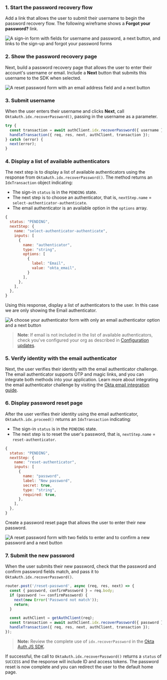 ### 1. Start the password recovery flow

Add a link that allows the user to submit their username to begin the password recovery flow. The following wireframe shows a **Forgot your password?** link.

<div class="half wireframe-border">

![A sign-in form with fields for username and password, a next button, and links to the sign-up and forgot your password forms](/img/wireframes/sign-in-form-username-password-sign-up-forgot-your-password-links.png)

<!--

Source image: https://www.figma.com/file/YH5Zhzp66kGCglrXQUag2E/%F0%9F%93%8A-Updated-Diagrams-for-Dev-Docs?node-id=3398%3A36729&t=wzNwSZkdctajVush-1 sign-in-form-username-password-sign-up-forgot-your-password-links
 -->

</div>

### 2. Show the password recovery page

Next, build a password recovery page that allows the user to enter their account's username or email. Include a **Next** button that submits this username to the SDK when selected.

<div class="half wireframe-border">

![A reset password form with an email address field and a next button](/img/wireframes/reset-password-form-email-only.png)

<!--

Source image: https://www.figma.com/file/YH5Zhzp66kGCglrXQUag2E/%F0%9F%93%8A-Updated-Diagrams-for-Dev-Docs?node-id=3398%3A36756&t=wzNwSZkdctajVush-1  reset-password-form-email-only
 -->

</div>

### 3. Submit username

When the user enters their username and clicks **Next**, call `OktaAuth.idx.recoverPassword()`, passing in the username as a parameter.

```javascript
try {
  const transaction = await authClient.idx.recoverPassword({ username });
  handleTransaction({ req, res, next, authClient, transaction });
} catch (error) {
  next(error);
}
```

### 4. Display a list of available authenticators

The next step is to display a list of available authenticators using the response from `OktaAuth.idx.recoverPassword()`. The method returns an `IdxTransaction` object indicating:

* The sign-in `status` is in the `PENDING` state.
* The next step is to choose an authenticator, that is, `nextStep.name` = `select-authenticator-authenticate`.
* The email authenticator is an available option in the `options` array.

```javascript
{
  status: "PENDING",
  nextStep: {
    name: "select-authenticator-authenticate",
    inputs: [
      {
        name: "authenticator",
        type: "string",
        options: [
          {
            label: "Email",
            value: "okta_email",
          }
        ],
      },
    ],
  },
}
```

Using this response, display a list of authenticators to the user. In this case we are only showing the Email authenticator.

<div class="half wireframe-border">

![A choose your authenticator form with only an email authenticator option and a next button](/img/wireframes/choose-authenticator-form-email-only.png)

<!--

Source image: https://www.figma.com/file/YH5Zhzp66kGCglrXQUag2E/%F0%9F%93%8A-Updated-Diagrams-for-Dev-Docs?node-id=3398%3A36772&t=wzNwSZkdctajVush-1 choose-authenticator-form-email-only
 -->

</div>

> **Note**: If email is not included in the list of available authenticators, check you've configured your org as described in [Configuration updates](#configuration-updates).

### 5. Verify identity with the email authenticator

Next, the user verifies their identity with the email authenticator challenge. The email authenticator supports OTP and magic links, and you can integrate both methods into your application. Learn more about integrating the email authenticator challenge by visiting the [Okta email integration guide](/docs/guides/authenticators-okta-email/nodeexpress/main/#integrate-email-challenge-with-magic-links).

### 6. Display password reset page

After the user verifies their identity using the email authenticator, `OktaAuth.idx.proceed()` returns an `IdxTransaction` indicating:

* The sign-in `status` is in the `PENDING` state.
* The next step is to reset the user's password, that is, `nextStep.name` = `reset-authenticator`.

```javascript
{
  status: "PENDING",
  nextStep: {
    name: "reset-authenticator",
    inputs: [
      {
        name: "password",
        label: "New password",
        secret: true,
        type: "string",
        required: true,
      },
    ],
  },
}
```

Create a password reset page that allows the user to enter their new password.

<div class="half wireframe-border">

![A reset password form with two fields to enter and to confirm a new password and a next button](/img/wireframes/reset-password-form-new-password-fields.png)

<!--

Source image: https://www.figma.com/file/YH5Zhzp66kGCglrXQUag2E/%F0%9F%93%8A-Updated-Diagrams-for-Dev-Docs?node-id=3399%3A36886&t=2h5Mmz3COBLhqVzv-1  reset-password-form-new-password-fields
 -->

</div>

### 7. Submit the new password

When the user submits their new password, check that the password and confirm password fields match, and pass it to `OktaAuth.idx.recoverPassword()`.

```javascript
router.post('/reset-password', async (req, res, next) => {
  const { password, confirmPassword } = req.body;
  if (password !== confirmPassword) {
    next(new Error('Password not match'));
    return;
  }

  const authClient = getAuthClient(req);
  const transaction = await authClient.idx.recoverPassword({ password });
  handleTransaction({ req, res, next, authClient, transaction });
});
```

>**Note:** Review the complete use of `idx.recoverPassword` in the [Okta Auth JS SDK](https://github.com/okta/okta-auth-js/blob/master/docs/idx.md#idxrecoverpassword).

If successful, the call to `OktaAuth.idx.recoverPassword()` returns a `status` of `SUCCESS` and the response will include ID and access tokens. The password reset is now complete and you can redirect the user to the default home page.
